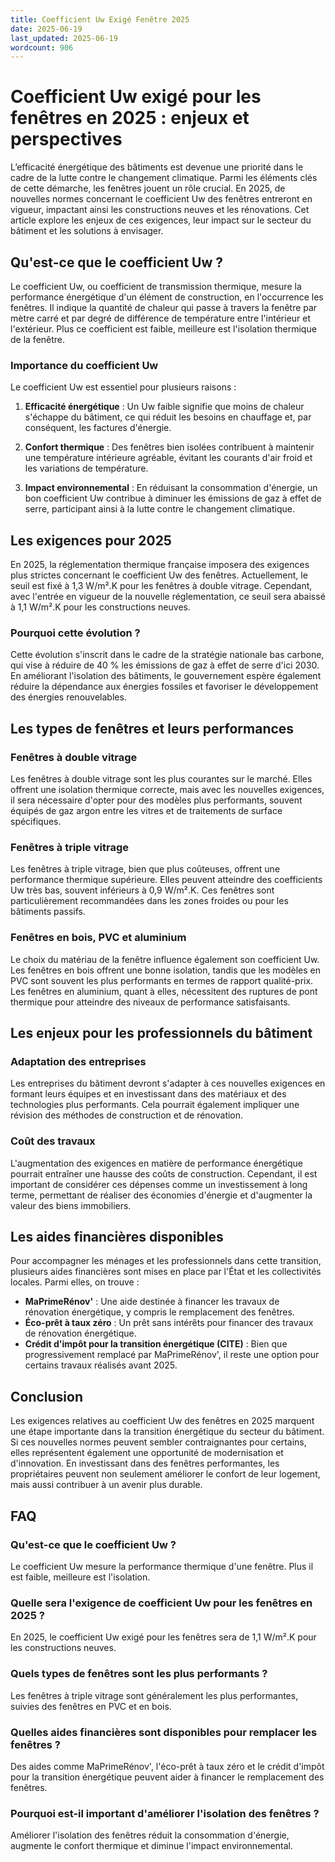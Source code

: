```yaml
---
title: Coefficient Uw Exigé Fenêtre 2025
date: 2025-06-19
last_updated: 2025-06-19
wordcount: 906
---
```


# Coefficient Uw exigé pour les fenêtres en 2025 : enjeux et perspectives

L’efficacité énergétique des bâtiments est devenue une priorité dans le cadre de la lutte contre le changement climatique. Parmi les éléments clés de cette démarche, les fenêtres jouent un rôle crucial. En 2025, de nouvelles normes concernant le coefficient Uw des fenêtres entreront en vigueur, impactant ainsi les constructions neuves et les rénovations. Cet article explore les enjeux de ces exigences, leur impact sur le secteur du bâtiment et les solutions à envisager.

## Qu'est-ce que le coefficient Uw ?

Le coefficient Uw, ou coefficient de transmission thermique, mesure la performance énergétique d'un élément de construction, en l'occurrence les fenêtres. Il indique la quantité de chaleur qui passe à travers la fenêtre par mètre carré et par degré de différence de température entre l'intérieur et l'extérieur. Plus ce coefficient est faible, meilleure est l'isolation thermique de la fenêtre.

### Importance du coefficient Uw

Le coefficient Uw est essentiel pour plusieurs raisons :

1. **Efficacité énergétique** : Un Uw faible signifie que moins de chaleur s'échappe du bâtiment, ce qui réduit les besoins en chauffage et, par conséquent, les factures d'énergie.
   
2. **Confort thermique** : Des fenêtres bien isolées contribuent à maintenir une température intérieure agréable, évitant les courants d'air froid et les variations de température.

3. **Impact environnemental** : En réduisant la consommation d'énergie, un bon coefficient Uw contribue à diminuer les émissions de gaz à effet de serre, participant ainsi à la lutte contre le changement climatique.

## Les exigences pour 2025

En 2025, la réglementation thermique française imposera des exigences plus strictes concernant le coefficient Uw des fenêtres. Actuellement, le seuil est fixé à 1,3 W/m².K pour les fenêtres à double vitrage. Cependant, avec l'entrée en vigueur de la nouvelle réglementation, ce seuil sera abaissé à 1,1 W/m².K pour les constructions neuves.

### Pourquoi cette évolution ?

Cette évolution s'inscrit dans le cadre de la stratégie nationale bas carbone, qui vise à réduire de 40 % les émissions de gaz à effet de serre d'ici 2030. En améliorant l'isolation des bâtiments, le gouvernement espère également réduire la dépendance aux énergies fossiles et favoriser le développement des énergies renouvelables.

## Les types de fenêtres et leurs performances

### Fenêtres à double vitrage

Les fenêtres à double vitrage sont les plus courantes sur le marché. Elles offrent une isolation thermique correcte, mais avec les nouvelles exigences, il sera nécessaire d'opter pour des modèles plus performants, souvent équipés de gaz argon entre les vitres et de traitements de surface spécifiques.

### Fenêtres à triple vitrage

Les fenêtres à triple vitrage, bien que plus coûteuses, offrent une performance thermique supérieure. Elles peuvent atteindre des coefficients Uw très bas, souvent inférieurs à 0,9 W/m².K. Ces fenêtres sont particulièrement recommandées dans les zones froides ou pour les bâtiments passifs.

### Fenêtres en bois, PVC et aluminium

Le choix du matériau de la fenêtre influence également son coefficient Uw. Les fenêtres en bois offrent une bonne isolation, tandis que les modèles en PVC sont souvent les plus performants en termes de rapport qualité-prix. Les fenêtres en aluminium, quant à elles, nécessitent des ruptures de pont thermique pour atteindre des niveaux de performance satisfaisants.

## Les enjeux pour les professionnels du bâtiment

### Adaptation des entreprises

Les entreprises du bâtiment devront s'adapter à ces nouvelles exigences en formant leurs équipes et en investissant dans des matériaux et des technologies plus performants. Cela pourrait également impliquer une révision des méthodes de construction et de rénovation.

### Coût des travaux

L'augmentation des exigences en matière de performance énergétique pourrait entraîner une hausse des coûts de construction. Cependant, il est important de considérer ces dépenses comme un investissement à long terme, permettant de réaliser des économies d'énergie et d'augmenter la valeur des biens immobiliers.

## Les aides financières disponibles

Pour accompagner les ménages et les professionnels dans cette transition, plusieurs aides financières sont mises en place par l'État et les collectivités locales. Parmi elles, on trouve :

- **MaPrimeRénov'** : Une aide destinée à financer les travaux de rénovation énergétique, y compris le remplacement des fenêtres.
- **Éco-prêt à taux zéro** : Un prêt sans intérêts pour financer des travaux de rénovation énergétique.
- **Crédit d'impôt pour la transition énergétique (CITE)** : Bien que progressivement remplacé par MaPrimeRénov', il reste une option pour certains travaux réalisés avant 2025.

## Conclusion

Les exigences relatives au coefficient Uw des fenêtres en 2025 marquent une étape importante dans la transition énergétique du secteur du bâtiment. Si ces nouvelles normes peuvent sembler contraignantes pour certains, elles représentent également une opportunité de modernisation et d'innovation. En investissant dans des fenêtres performantes, les propriétaires peuvent non seulement améliorer le confort de leur logement, mais aussi contribuer à un avenir plus durable.

## FAQ

### Qu'est-ce que le coefficient Uw ?

Le coefficient Uw mesure la performance thermique d'une fenêtre. Plus il est faible, meilleure est l'isolation.

### Quelle sera l'exigence de coefficient Uw pour les fenêtres en 2025 ?

En 2025, le coefficient Uw exigé pour les fenêtres sera de 1,1 W/m².K pour les constructions neuves.

### Quels types de fenêtres sont les plus performants ?

Les fenêtres à triple vitrage sont généralement les plus performantes, suivies des fenêtres en PVC et en bois.

### Quelles aides financières sont disponibles pour remplacer les fenêtres ?

Des aides comme MaPrimeRénov', l'éco-prêt à taux zéro et le crédit d'impôt pour la transition énergétique peuvent aider à financer le remplacement des fenêtres.

### Pourquoi est-il important d'améliorer l'isolation des fenêtres ?

Améliorer l'isolation des fenêtres réduit la consommation d'énergie, augmente le confort thermique et diminue l'impact environnemental.